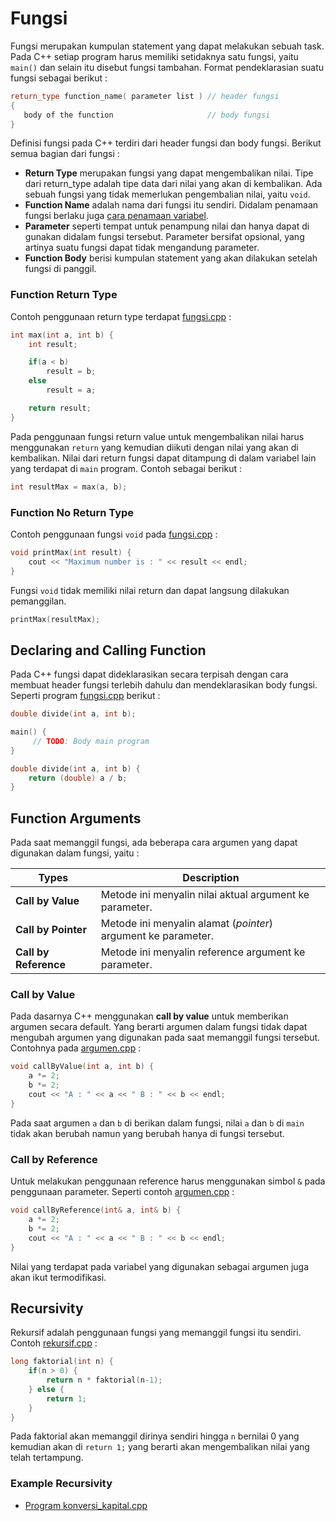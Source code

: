 # Fungsi

Fungsi merupakan kumpulan statement yang dapat melakukan sebuah task. Pada C++ setiap program harus memiliki setidaknya satu fungsi, yaitu `main()` dan selain itu disebut fungsi tambahan. Format pendeklarasian suatu fungsi sebagai berikut :

```cpp
return_type function_name( parameter list ) // header fungsi
{ 	
   body of the function                     // body fungsi
}
```

Definisi fungsi pada C++ terdiri dari header fungsi dan body fungsi. Berikut semua bagian dari fungsi :

- **Return Type** merupakan fungsi yang dapat mengembalikan nilai. Tipe dari return_type adalah tipe data dari nilai yang akan di kembalikan. Ada sebuah fungsi yang tidak memerlukan pengembalian nilai, yaitu `void`.
- **Function Name** adalah nama dari fungsi itu sendiri. Didalam penamaan fungsi berlaku juga [cara penamaan variabel]().
- **Parameter** seperti tempat untuk penampung nilai dan hanya dapat di gunakan didalam fungsi tersebut. Parameter bersifat opsional, yang artinya suatu fungsi dapat tidak mengandung parameter.
- **Function Body** berisi kumpulan statement yang akan dilakukan setelah fungsi di panggil.

### Function Return Type

Contoh penggunaan return type terdapat [fungsi.cpp](fungsi.cpp) :

```cpp
int max(int a, int b) {
    int result;

    if(a < b)
        result = b;
    else
        result = a;

    return result;
}
```

Pada penggunaan fungsi return value untuk mengembalikan nilai harus menggunakan `return` yang kemudian diikuti dengan nilai yang akan di kembalikan. Nilai dari return fungsi dapat ditampung di dalam variabel lain yang terdapat di `main` program. Contoh sebagai berikut :

```cpp
int resultMax = max(a, b);
```

### Function No Return Type

Contoh penggunaan fungsi `void` pada [fungsi.cpp](fungsi.cpp) :

```cpp
void printMax(int result) {
    cout << "Maximum number is : " << result << endl;
}
```

Fungsi `void` tidak memiliki nilai return dan dapat langsung dilakukan pemanggilan.

```cpp
printMax(resultMax);
```

## Declaring and Calling Function

Pada C++ fungsi dapat dideklarasikan secara terpisah dengan cara membuat header fungsi terlebih dahulu dan mendeklarasikan body fungsi. Seperti program [fungsi.cpp](fungsi.cpp) berikut :

```cpp
double divide(int a, int b);

main() {
     // TODO: Body main program
}

double divide(int a, int b) {
    return (double) a / b;
}
```

## Function Arguments

Pada saat memanggil fungsi, ada beberapa cara argumen yang dapat digunakan dalam fungsi, yaitu :

| Types                 | Description                                                   |
| --------------------- | ------------------------------------------------------------- |
| **Call by Value**     | Metode ini menyalin nilai aktual argument ke parameter.       |
| **Call by Pointer**   | Metode ini menyalin alamat (*pointer*) argument ke parameter. |
| **Call by Reference** | Metode ini menyalin reference argument ke parameter.          |

### Call by Value

Pada dasarnya C++ menggunakan **call by value** untuk memberikan argumen secara default. Yang berarti argumen dalam fungsi tidak dapat mengubah argumen yang digunakan pada saat memanggil fungsi tersebut. Contohnya pada [argumen.cpp](argumen.cpp) :

```cpp
void callByValue(int a, int b) {
    a *= 2;
    b *= 2;
    cout << "A : " << a << " B : " << b << endl;
}
```

Pada saat argumen `a` dan `b` di berikan dalam fungsi, nilai `a` dan `b` di `main` tidak akan berubah namun yang berubah hanya di fungsi tersebut.

### Call by Reference

Untuk melakukan penggunaan reference harus menggunakan simbol `&` pada penggunaan parameter. Seperti contoh [argumen.cpp](argumen.cpp) :

```cpp
void callByReference(int& a, int& b) {
    a *= 2;
    b *= 2;
    cout << "A : " << a << " B : " << b << endl;
}
```

Nilai yang terdapat pada variabel yang digunakan sebagai argumen juga akan ikut termodifikasi.

## Recursivity

Rekursif adalah penggunaan fungsi yang memanggil fungsi itu sendiri. Contoh [rekursif.cpp](rekursif.cpp) :

```cpp
long faktorial(int n) {
    if(n > 0) {
        return n * faktorial(n-1);
    } else {
        return 1;
    }
}
```

Pada faktorial akan memanggil dirinya sendiri hingga `n` bernilai 0 yang kemudian akan di `return 1;` yang berarti akan mengembalikan nilai yang telah tertampung.


### Example Recursivity

- [Program konversi_kapital.cpp](konversi_kapital.cpp)
